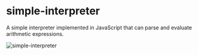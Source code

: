 # simple-interpreter
A simple interpreter implemented in JavaScript that can parse and evaluate arithmetic expressions.

![simple-interpreter](https://user-images.githubusercontent.com/28980632/153396608-50793a3a-d9b8-4882-9945-8fe37f0bb591.gif)
